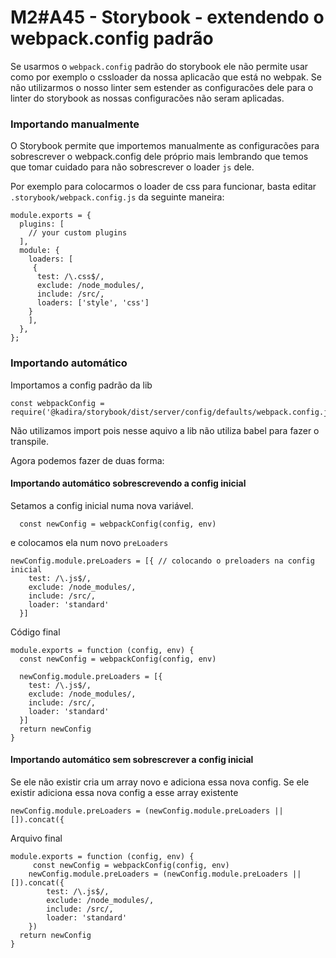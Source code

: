 # M2#A45 - Storybook - extendendo o webpack.config padrão

Se usarmos o `webpack.config` padrão do storybook ele não permite usar como por exemplo o cssloader da nossa aplicacão que está no webpak. Se não utilizarmos o nosso linter sem estender as configuracões dele para o linter do storybook as nossas configuracões não seram aplicadas.

### Importando manualmente
O Storybook permite que importemos manualmente as configuracões para sobrescrever o webpack.config dele próprio mais lembrando que temos que tomar cuidado para não sobrescrever o loader `js` dele.

Por exemplo para colocarmos o loader de css para funcionar, basta editar `.storybook/webpack.config.js` da seguinte maneira:

```
module.exports = {
  plugins: [
    // your custom plugins
  ],
  module: {
    loaders: [
     {
      test: /\.css$/,
      exclude: /node_modules/,
      include: /src/,
      loaders: ['style', 'css']
    }
    ],
  },
};
```

### Importando automático
Importamos a config padrão da lib
```
const webpackConfig = require('@kadira/storybook/dist/server/config/defaults/webpack.config.js')
```
Não utilizamos import pois nesse aquivo a lib não utiliza babel para fazer o transpile.

Agora podemos fazer de duas forma:

#### Importando automático sobrescrevendo a config inicial

Setamos a config inicial numa nova variável.
```
  const newConfig = webpackConfig(config, env)
```

e colocamos ela num novo `preLoaders`

```
newConfig.module.preLoaders = [{ // colocando o preloaders na config inicial
    test: /\.js$/,
    exclude: /node_modules/,
    include: /src/,
    loader: 'standard'
  }]
```

Código final
```
module.exports = function (config, env) {
  const newConfig = webpackConfig(config, env)

  newConfig.module.preLoaders = [{
    test: /\.js$/,
    exclude: /node_modules/,
    include: /src/,
    loader: 'standard'
  }]
  return newConfig
}
```

#### Importando automático sem sobrescrever a config inicial

Se ele não existir cria um array novo e adiciona essa nova config. Se ele existir adiciona essa nova config a esse array existente
```
newConfig.module.preLoaders = (newConfig.module.preLoaders || []).concat({
```

Arquivo final
```
module.exports = function (config, env) {
	 const newConfig = webpackConfig(config, env)
	newConfig.module.preLoaders = (newConfig.module.preLoaders || []).concat({
		test: /\.js$/,
		exclude: /node_modules/,
		include: /src/,
		loader: 'standard'
	})
  return newConfig
}
```
